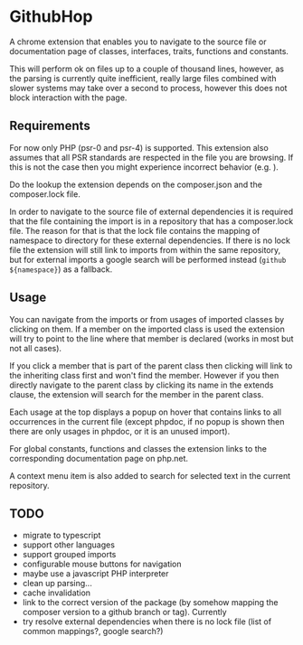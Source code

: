 
# GithubHop

A chrome extension that enables you to navigate to the source file or documentation page of classes, interfaces, traits, functions and constants.

This will perform ok on files up to a couple of thousand lines, however, as the parsing is currently quite inefficient, really large files combined with slower systems may take over a second to process, however this does not block interaction with the page.

## Requirements
For now only PHP (psr-0 and psr-4) is supported. This extension also assumes that all PSR standards are respected in the file you are browsing. If this is not the case then you might experience incorrect behavior (e.g. ).

Do the lookup the extension depends on the composer.json and the composer.lock file.

In order to navigate to the source file of external dependencies it is required that the file containing the import is in a repository that has a composer.lock file. The reason for that is that the lock file contains the mapping of namespace to directory for these external dependencies. If there is no lock file the extension will still link to imports from within the same repository, but for external imports a google search will be performed instead (`github ${namespace}`) as a fallback.

## Usage
You can navigate from the imports or from usages of imported classes by clicking on them. If a member on the imported class is used the extension will try to point to the line where that member is declared (works in most but not all cases).

If you click a member that is part of the parent class then clicking will link to the inheriting class first and won't find the member. However if you then directly navigate to the parent class by clicking its name in the extends clause, the extension will search for the member in the parent class.

Each usage at the top displays a popup on hover that contains links to all occurrences in the current file (except phpdoc, if no popup is shown then there are only usages in phpdoc, or it is an unused import).

For global constants, functions and classes the extension links to the corresponding documentation page on php.net.

A context menu item is also added to search for selected text in the current repository.

## TODO
- migrate to typescript
- support other languages
- support grouped imports
- configurable mouse buttons for navigation
- maybe use a javascript PHP interpreter
- clean up parsing...
- cache invalidation
- link to the correct version of the package (by somehow mapping the composer version to a github branch or tag). Currently 
- try resolve external dependencies when there is no lock file (list of common mappings?, google search?)

